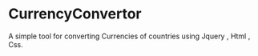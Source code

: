 # CurrencyConvertor
A simple tool for converting Currencies of countries using Jquery ,  Html , Css.
